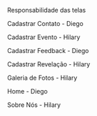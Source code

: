 Responsabilidade das telas

Cadastrar Contato - Diego

Cadastrar Evento - Hilary

Cadastrar Feedback - Diego

Cadastrar Revelação - Hilary

Galeria de Fotos - Hilary

Home - Diego

Sobre Nós - Hilary